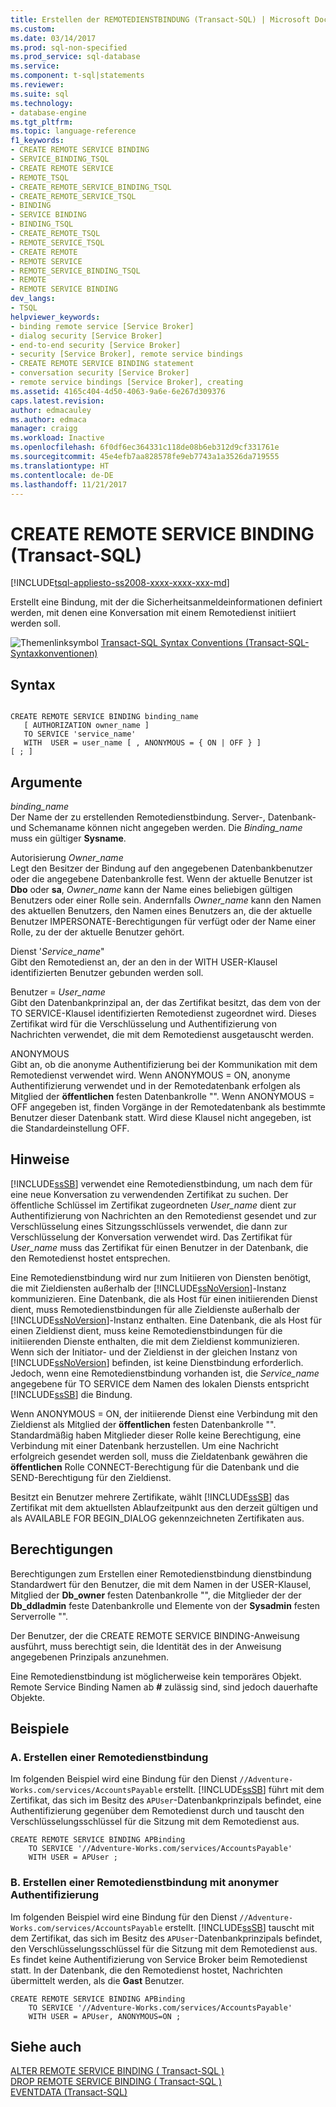 ```yaml
---
title: Erstellen der REMOTEDIENSTBINDUNG (Transact-SQL) | Microsoft Docs
ms.custom: 
ms.date: 03/14/2017
ms.prod: sql-non-specified
ms.prod_service: sql-database
ms.service: 
ms.component: t-sql|statements
ms.reviewer: 
ms.suite: sql
ms.technology:
- database-engine
ms.tgt_pltfrm: 
ms.topic: language-reference
f1_keywords:
- CREATE REMOTE SERVICE BINDING
- SERVICE_BINDING_TSQL
- CREATE REMOTE SERVICE
- REMOTE_TSQL
- CREATE_REMOTE_SERVICE_BINDING_TSQL
- CREATE_REMOTE_SERVICE_TSQL
- BINDING
- SERVICE BINDING
- BINDING_TSQL
- CREATE_REMOTE_TSQL
- REMOTE_SERVICE_TSQL
- CREATE REMOTE
- REMOTE SERVICE
- REMOTE_SERVICE_BINDING_TSQL
- REMOTE
- REMOTE SERVICE BINDING
dev_langs:
- TSQL
helpviewer_keywords:
- binding remote service [Service Broker]
- dialog security [Service Broker]
- end-to-end security [Service Broker]
- security [Service Broker], remote service bindings
- CREATE REMOTE SERVICE BINDING statement
- conversation security [Service Broker]
- remote service bindings [Service Broker], creating
ms.assetid: 4165c404-4d50-4063-9a6e-6e267d309376
caps.latest.revision: 
author: edmacauley
ms.author: edmaca
manager: craigg
ms.workload: Inactive
ms.openlocfilehash: 6f0df6ec364331c118de08b6eb312d9cf331761e
ms.sourcegitcommit: 45e4efb7aa828578fe9eb7743a1a3526da719555
ms.translationtype: HT
ms.contentlocale: de-DE
ms.lasthandoff: 11/21/2017
---
```

# <a name="create-remote-service-binding-transact-sql"></a>CREATE REMOTE SERVICE BINDING (Transact-SQL)
[!INCLUDE[tsql-appliesto-ss2008-xxxx-xxxx-xxx-md](../../includes/tsql-appliesto-ss2008-xxxx-xxxx-xxx-md.md)]

  Erstellt eine Bindung, mit der die Sicherheitsanmeldeinformationen definiert werden, mit denen eine Konversation mit einem Remotedienst initiiert werden soll.  
  
 ![Themenlinksymbol](../../database-engine/configure-windows/media/topic-link.gif "Topic link icon") [Transact-SQL Syntax Conventions (Transact-SQL-Syntaxkonventionen)](../../t-sql/language-elements/transact-sql-syntax-conventions-transact-sql.md)  
  
## <a name="syntax"></a>Syntax  
  
```  
  
CREATE REMOTE SERVICE BINDING binding_name   
   [ AUTHORIZATION owner_name ]   
   TO SERVICE 'service_name'   
   WITH  USER = user_name [ , ANONYMOUS = { ON | OFF } ]  
[ ; ]  
```  
  
## <a name="arguments"></a>Argumente  
 *binding_name*  
 Der Name der zu erstellenden Remotedienstbindung. Server-, Datenbank- und Schemaname können nicht angegeben werden. Die *Binding_name* muss ein gültiger **Sysname**.  
  
 Autorisierung *Owner_name*  
 Legt den Besitzer der Bindung auf den angegebenen Datenbankbenutzer oder die angegebene Datenbankrolle fest. Wenn der aktuelle Benutzer ist **Dbo** oder **sa**, *Owner_name* kann der Name eines beliebigen gültigen Benutzers oder einer Rolle sein. Andernfalls *Owner_name* kann den Namen des aktuellen Benutzers, den Namen eines Benutzers an, die der aktuelle Benutzer IMPERSONATE-Berechtigungen für verfügt oder der Name einer Rolle, zu der der aktuelle Benutzer gehört.  
  
 Dienst '*Service_name*"  
 Gibt den Remotedienst an, der an den in der WITH USER-Klausel identifizierten Benutzer gebunden werden soll.  
  
 Benutzer = *User_name*  
 Gibt den Datenbankprinzipal an, der das Zertifikat besitzt, das dem von der TO SERVICE-Klausel identifizierten Remotedienst zugeordnet wird. Dieses Zertifikat wird für die Verschlüsselung und Authentifizierung von Nachrichten verwendet, die mit dem Remotedienst ausgetauscht werden.  
  
 ANONYMOUS  
 Gibt an, ob die anonyme Authentifizierung bei der Kommunikation mit dem Remotedienst verwendet wird. Wenn ANONYMOUS = ON, anonyme Authentifizierung verwendet und in der Remotedatenbank erfolgen als Mitglied der **öffentlichen** festen Datenbankrolle "". Wenn ANONYMOUS = OFF angegeben ist, finden Vorgänge in der Remotedatenbank als bestimmte Benutzer dieser Datenbank statt. Wird diese Klausel nicht angegeben, ist die Standardeinstellung OFF.  
  
## <a name="remarks"></a>Hinweise  
 [!INCLUDE[ssSB](../../includes/sssb-md.md)] verwendet eine Remotedienstbindung, um nach dem für eine neue Konversation zu verwendenden Zertifikat zu suchen. Der öffentliche Schlüssel im Zertifikat zugeordneten *User_name* dient zur Authentifizierung von Nachrichten an den Remotedienst gesendet und zur Verschlüsselung eines Sitzungsschlüssels verwendet, die dann zur Verschlüsselung der Konversation verwendet wird. Das Zertifikat für *User_name* muss das Zertifikat für einen Benutzer in der Datenbank, die den Remotedienst hostet entsprechen.  
  
 Eine Remotedienstbindung wird nur zum Initiieren von Diensten benötigt, die mit Zieldiensten außerhalb der [!INCLUDE[ssNoVersion](../../includes/ssnoversion-md.md)]-Instanz kommunizieren. Eine Datenbank, die als Host für einen initiierenden Dienst dient, muss Remotedienstbindungen für alle Zieldienste außerhalb der [!INCLUDE[ssNoVersion](../../includes/ssnoversion-md.md)]-Instanz enthalten. Eine Datenbank, die als Host für einen Zieldienst dient, muss keine Remotedienstbindungen für die initiierenden Dienste enthalten, die mit dem Zieldienst kommunizieren. Wenn sich der Initiator- und der Zieldienst in der gleichen Instanz von [!INCLUDE[ssNoVersion](../../includes/ssnoversion-md.md)] befinden, ist keine Dienstbindung erforderlich. Jedoch, wenn eine Remotedienstbindung vorhanden ist, die *Service_name* angegebene für TO SERVICE dem Namen des lokalen Diensts entspricht [!INCLUDE[ssSB](../../includes/sssb-md.md)] die Bindung.  
  
 Wenn ANONYMOUS = ON, der initiierende Dienst eine Verbindung mit den Zieldienst als Mitglied der **öffentlichen** festen Datenbankrolle "". Standardmäßig haben Mitglieder dieser Rolle keine Berechtigung, eine Verbindung mit einer Datenbank herzustellen. Um eine Nachricht erfolgreich gesendet werden soll, muss die Zieldatenbank gewähren die **öffentlichen** Rolle CONNECT-Berechtigung für die Datenbank und die SEND-Berechtigung für den Zieldienst.  
  
 Besitzt ein Benutzer mehrere Zertifikate, wählt [!INCLUDE[ssSB](../../includes/sssb-md.md)] das Zertifikat mit dem aktuellsten Ablaufzeitpunkt aus den derzeit gültigen und als AVAILABLE FOR BEGIN_DIALOG gekennzeichneten Zertifikaten aus.  
  
## <a name="permissions"></a>Berechtigungen  
 Berechtigungen zum Erstellen einer Remotedienstbindung dienstbindung Standardwert für den Benutzer, die mit dem Namen in der USER-Klausel, Mitglied der **Db_owner** festen Datenbankrolle "", die Mitglieder der der **Db_ddladmin** feste Datenbankrolle und Elemente von der **Sysadmin** festen Serverrolle "".  
  
 Der Benutzer, der die CREATE REMOTE SERVICE BINDING-Anweisung ausführt, muss berechtigt sein, die Identität des in der Anweisung angegebenen Prinzipals anzunehmen.  
  
 Eine Remotedienstbindung ist möglicherweise kein temporäres Objekt. Remote Service Binding Namen ab  **#**  zulässig sind, sind jedoch dauerhafte Objekte.  
  
## <a name="examples"></a>Beispiele  
  
### <a name="a-creating-a-remote-service-binding"></a>A. Erstellen einer Remotedienstbindung  
 Im folgenden Beispiel wird eine Bindung für den Dienst `//Adventure-Works.com/services/AccountsPayable` erstellt. [!INCLUDE[ssSB](../../includes/sssb-md.md)] führt mit dem Zertifikat, das sich im Besitz des `APUser`-Datenbankprinzipals befindet, eine Authentifizierung gegenüber dem Remotedienst durch und tauscht den Verschlüsselungsschlüssel für die Sitzung mit dem Remotedienst aus.  
  
```  
CREATE REMOTE SERVICE BINDING APBinding  
    TO SERVICE '//Adventure-Works.com/services/AccountsPayable'  
    WITH USER = APUser ;  
```  
  
### <a name="b-creating-a-remote-service-binding-using-anonymous-authentication"></a>B. Erstellen einer Remotedienstbindung mit anonymer Authentifizierung  
 Im folgenden Beispiel wird eine Bindung für den Dienst `//Adventure-Works.com/services/AccountsPayable` erstellt. [!INCLUDE[ssSB](../../includes/sssb-md.md)] tauscht mit dem Zertifikat, das sich im Besitz des `APUser`-Datenbankprinzipals befindet, den Verschlüsselungsschlüssel für die Sitzung mit dem Remotedienst aus. Es findet keine Authentifizierung von Service Broker beim Remotedienst statt. In der Datenbank, die den Remotedienst hostet, Nachrichten übermittelt werden, als die **Gast** Benutzer.  
  
```  
CREATE REMOTE SERVICE BINDING APBinding  
    TO SERVICE '//Adventure-Works.com/services/AccountsPayable'  
    WITH USER = APUser, ANONYMOUS=ON ;  
```  
  
## <a name="see-also"></a>Siehe auch  
 [ALTER REMOTE SERVICE BINDING &#40; Transact-SQL &#41;](../../t-sql/statements/alter-remote-service-binding-transact-sql.md)   
 [DROP REMOTE SERVICE BINDING &#40; Transact-SQL &#41;](../../t-sql/statements/drop-remote-service-binding-transact-sql.md)   
 [EVENTDATA &#40;Transact-SQL&#41;](../../t-sql/functions/eventdata-transact-sql.md)  
  
  
